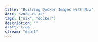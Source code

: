 ```yaml
---
title: "Building Docker Images with Nix"
date: "2025-05-13"
tags: ["nix", "docker"]
description: ""
draft: true
stream: "draft"
---
```

